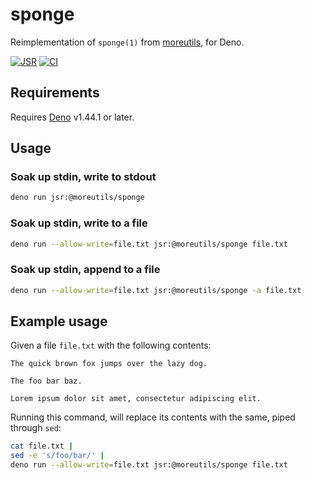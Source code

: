 # sponge

Reimplementation of `sponge(1)` from
[moreutils](https://joeyh.name/code/moreutils/), for Deno.

[![JSR](https://jsr.io/badges/@moreutils/sponge)](https://jsr.io/@moreutils/sponge)
[![CI](https://github.com/hugojosefson/sponge/actions/workflows/deno.yaml/badge.svg)](https://github.com/hugojosefson/sponge/actions/workflows/deno.yaml)

## Requirements

Requires [Deno](https://deno.land/) v1.44.1 or later.

## Usage

### Soak up stdin, write to stdout

```sh
deno run jsr:@moreutils/sponge
```

### Soak up stdin, write to a file

```sh
deno run --allow-write=file.txt jsr:@moreutils/sponge file.txt
```

### Soak up stdin, append to a file

```sh
deno run --allow-write=file.txt jsr:@moreutils/sponge -a file.txt
```

## Example usage

Given a file `file.txt` with the following contents:

```
The quick brown fox jumps over the lazy dog.

The foo bar baz.

Lorem ipsum dolor sit amet, consectetur adipiscing elit.
```

Running this command, will replace its contents with the same, piped through
`sed`:

```sh
cat file.txt |
sed -e 's/foo/bar/' |
deno run --allow-write=file.txt jsr:@moreutils/sponge file.txt
```
